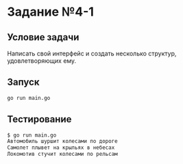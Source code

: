 # Задание №4-1

## Условие задачи

Написать свой интерфейс и создать несколько структур, удовлетворяющих ему.


## Запуск

```bash
go run main.go
```

## Тестирование

```bash
$ go run main.go
Автомобиль шуршит колесами по дороге
Самолет плывет на крыльях в небесах
Локомотив стучит колесами по рельсам
```
